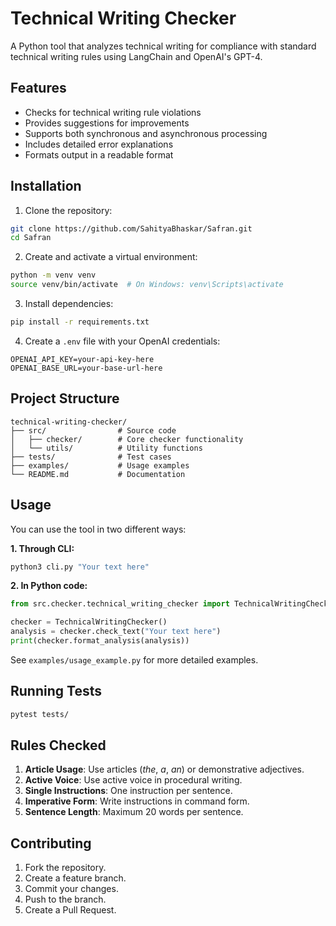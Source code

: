 # Technical Writing Checker

A Python tool that analyzes technical writing for compliance with standard technical writing rules using LangChain and OpenAI's GPT-4.

## Features

- Checks for technical writing rule violations
- Provides suggestions for improvements
- Supports both synchronous and asynchronous processing
- Includes detailed error explanations
- Formats output in a readable format

## Installation

1. Clone the repository:

```bash
git clone https://github.com/SahityaBhaskar/Safran.git
cd Safran
```

2. Create and activate a virtual environment:

```bash
python -m venv venv
source venv/bin/activate  # On Windows: venv\Scripts\activate
```

3. Install dependencies:

```bash
pip install -r requirements.txt
```

4. Create a `.env` file with your OpenAI credentials:

```
OPENAI_API_KEY=your-api-key-here
OPENAI_BASE_URL=your-base-url-here
```

## Project Structure

```
technical-writing-checker/
├── src/                # Source code
│   ├── checker/        # Core checker functionality
│   └── utils/          # Utility functions
├── tests/              # Test cases
├── examples/           # Usage examples
└── README.md           # Documentation
```

## Usage

You can use the tool in two different ways:

**1. Through CLI:**
```bash
python3 cli.py "Your text here"
```

**2. In Python code:**
```python
from src.checker.technical_writing_checker import TechnicalWritingChecker

checker = TechnicalWritingChecker()
analysis = checker.check_text("Your text here")
print(checker.format_analysis(analysis))
```

See `examples/usage_example.py` for more detailed examples.

## Running Tests

```bash
pytest tests/
```

## Rules Checked

1. **Article Usage**: Use articles (*the*, *a*, *an*) or demonstrative adjectives.
2. **Active Voice**: Use active voice in procedural writing.
3. **Single Instructions**: One instruction per sentence.
4. **Imperative Form**: Write instructions in command form.
5. **Sentence Length**: Maximum 20 words per sentence.

## Contributing

1. Fork the repository.
2. Create a feature branch.
3. Commit your changes.
4. Push to the branch.
5. Create a Pull Request.